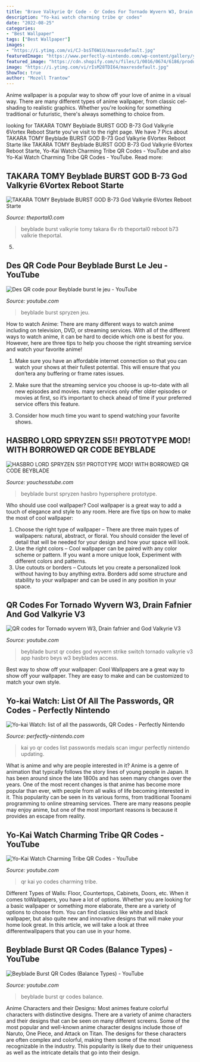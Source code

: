 ```yaml
---
title: "Brave Valkyrie Qr Code - Qr Codes For Tornado Wyvern W3, Drain Fafnier And God Valkyrie V3"
description: "Yo-kai watch charming tribe qr codes"
date: "2022-08-25"
categories:
- "Best Wallpaper"
tags: ["Best Wallpaper"]
images:
- "https://i.ytimg.com/vi/CJ-bsST6WiU/maxresdefault.jpg"
featuredImage: "https://www.perfectly-nintendo.com/wp-content/gallery/yo-kai-watch-medals-25-11-2016/56.jpg"
featured_image: "https://cdn.shopify.com/s/files/1/0016/0674/6186/products/B73_1_1200x1200.jpg?v=1567322343"
image: "https://i.ytimg.com/vi/rIsM28TDI64/maxresdefault.jpg"
ShowToc: true
author: "Mozell Trantow"
---
```



Anime wallpaper is a popular way to show off your love of anime in a visual way. There are many different types of anime wallpaper, from classic cel-shading to realistic graphics. Whether you're looking for something traditional or futuristic, there's always something to choice from.

	

		
looking for TAKARA TOMY Beyblade BURST GOD B-73 God Valkyrie 6Vortex Reboot Starte you've visit to the right page. We have 7 Pics about TAKARA TOMY Beyblade BURST GOD B-73 God Valkyrie 6Vortex Reboot Starte like TAKARA TOMY Beyblade BURST GOD B-73 God Valkyrie 6Vortex Reboot Starte, Yo-Kai Watch Charming Tribe QR Codes - YouTube and also Yo-Kai Watch Charming Tribe QR Codes - YouTube. Read more:
		
    
## TAKARA TOMY Beyblade BURST GOD B-73 God Valkyrie 6Vortex Reboot Starte

<img loading=lazy src="https://cdn.shopify.com/s/files/1/0016/0674/6186/products/B73_1_1200x1200.jpg?v=1567322343" onerror="this.onerror=null;this.src='https://tse1.mm.bing.net/th?id=OIP.ILSp9oZ1FDVRWrmlUv91dAHaFj&amp;pid=15.1';" alt="TAKARA TOMY Beyblade BURST GOD B-73 God Valkyrie 6Vortex Reboot Starte">

_Source: theportal0.com_

>beyblade burst valkyrie tomy takara 6v rb theportal0 reboot b73 valkrie theportal. 

	

5.

    
## Des QR Code Pour Beyblade Burst Le Jeu - YouTube

<img loading=lazy src="https://i.ytimg.com/vi/k7zbc6ytK34/maxresdefault.jpg" onerror="this.onerror=null;this.src='https://tse4.mm.bing.net/th?id=OIP.jMI5GdgTkwOE1lhSwdZj4QHaEK&amp;pid=15.1';" alt="Des QR code pour Beyblade burst le jeu - YouTube">

_Source: youtube.com_

>beyblade burst spryzen jeu. 

	

How to watch Anime: There are many different ways to watch anime including on television, DVD, or streaming services.
With all of the different ways to watch anime, it can be hard to decide which one is best for you. However, here are three tips to help you choose the right streaming service and watch your favorite anime!
1. Make sure you have an affordable internet connection so that you can watch your shows at their fullest potential. This will ensure that you don’tera any buffering or frame rates issues.

2. Make sure that the streaming service you choose is up-to-date with all new episodes and movies. many services only offer older episodes or movies at first, so it’s important to check ahead of time if your preferred service offers this feature.

3. Consider how much time you want to spend watching your favorite shows.

    
## HASBRO LORD SPRYZEN S5!! PROTOTYPE MOD! WITH BORROWED QR CODE BEYBLADE

<img loading=lazy src="https://i.ytimg.com/vi/wf4AGUmTJyk/maxresdefault.jpg" onerror="this.onerror=null;this.src='https://tse3.mm.bing.net/th?id=OIP.BlhAxzFprk43zZKZomOXEAHaEK&amp;pid=15.1';" alt="HASBRO LORD SPRYZEN S5!! PROTOTYPE MOD! WITH BORROWED QR CODE BEYBLADE">

_Source: youchesstube.com_

>beyblade burst spryzen hasbro hypersphere prototype. 

	

Who should use cool wallpaper?
Cool wallpaper is a great way to add a touch of elegance and style to any room. Here are five tips on how to make the most of cool wallpaper: 
1) Choose the right type of wallpaper – There are three main types of wallpapers: natural, abstract, or floral. You should consider the level of detail that will be needed for your design and how your space will look. 
2) Use the right colors – Cool wallpaper can be paired with any color scheme or pattern. If you want a more unique look, Experiment with different colors and patterns. 
3) Use cutouts or borders – Cutouts let you create a personalized look without having to buy anything extra. Borders add some structure and stability to your wallpaper and can be used in any position in your space.

    
## QR Codes For Tornado Wyvern W3, Drain Fafnier And God Valkyrie V3

<img loading=lazy src="https://i.ytimg.com/vi/dKC-X9CtoWA/hqdefault.jpg" onerror="this.onerror=null;this.src='https://tse2.mm.bing.net/th?id=OIP.ndOUcGMpKOGo57xqmS9UlwHaFj&amp;pid=15.1';" alt="QR codes for Tornado wyvern W3, Drain fafnier and God Valkyrie V3">

_Source: youtube.com_

>beyblade burst qr codes god wyvern strike switch tornado valkyrie v3 app hasbro beys w3 beyblades access. 

	

Best way to show off your wallpaper:
Cool Wallpapers are a great way to show off your wallpaper. They are easy to make and can be customized to match your own style.

    
## Yo-kai Watch: List Of All The Passwords, QR Codes - Perfectly Nintendo

<img loading=lazy src="https://www.perfectly-nintendo.com/wp-content/gallery/yo-kai-watch-medals-25-11-2016/56.jpg" onerror="this.onerror=null;this.src='https://tse4.mm.bing.net/th?id=OIP.RqClKk-B2M1lN0sr0fWCHgHaNK&amp;pid=15.1';" alt="Yo-kai Watch: list of all the passwords, QR Codes - Perfectly Nintendo">

_Source: perfectly-nintendo.com_

>kai yo qr codes list passwords medals scan imgur perfectly nintendo updating. 

	

What is anime and why are people interested in it?
Anime is a genre of animation that typically follows the story lines of young people in Japan. It has been around since the late 1800s and has seen many changes over the years. One of the most recent changes is that anime has become more popular than ever, with people from all walks of life becoming interested in it. This popularity can be seen in its various forms, from traditional Toonami programming to online streaming services. There are many reasons people may enjoy anime, but one of the most important reasons is because it provides an escape from reality.

    
## Yo-Kai Watch Charming Tribe QR Codes - YouTube

<img loading=lazy src="https://i.ytimg.com/vi/rIsM28TDI64/maxresdefault.jpg" onerror="this.onerror=null;this.src='https://tse2.mm.bing.net/th?id=OIP.XozPmfGNb5x9x9vWuZ492gHaEK&amp;pid=15.1';" alt="Yo-Kai Watch Charming Tribe QR Codes - YouTube">

_Source: youtube.com_

>qr kai yo codes charming tribe. 

	

Different Types of Walls: Floor, Countertops, Cabinets, Doors, etc.
When it comes toWallpapers, you have a lot of options. Whether you are looking for a basic wallpaper or something more elaborate, there are a variety of options to choose from. You can find classics like white and black wallpaper, but also quite new and innovative designs that will make your home look great. In this article, we will take a look at three differentwallpapers that you can use in your home.

    
## Beyblade Burst QR Codes (Balance Types) - YouTube

<img loading=lazy src="https://i.ytimg.com/vi/CJ-bsST6WiU/maxresdefault.jpg" onerror="this.onerror=null;this.src='https://tse4.mm.bing.net/th?id=OIP.oE9Uekz_CaWMzzhGlp99bAHaEK&amp;pid=15.1';" alt="Beyblade Burst QR Codes (Balance Types) - YouTube">

_Source: youtube.com_

>beyblade burst qr codes balance. 

	

Anime Characters and their Designs: Most animes feature colorful characters with distinctive designs.
There are a variety of anime characters and their designs that can be seen on many different screens. Some of the most popular and well-known anime character designs include those of Naruto, One Piece, and Attack on Titan. The designs for these characters are often complex and colorful, making them some of the most recognizable in the industry. This popularity is likely due to their uniqueness as well as the intricate details that go into their design.

